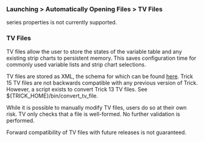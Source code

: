 ### Launching > Automatically Opening Files > TV Files

 series properties is not currently supported.

### TV Files

TV files allow the user to store the states of the variable table and any existing strip charts to persistent memory. This saves configuration time for commonly used variable lists and strip chart selections.

TV files are stored as XML, the schema for which can be found [here](https://github.com/nasa/trick/blob/master/trick_source/java/src/trick/tv/resources/trickView.xsd). Trick 15 TV files are not backwards compatible with any previous version of Trick. However, a script exists to convert Trick 13 TV files. See ${TRICK_HOME}/bin/convert_tv_file.

While it is possible to manually modify TV files, users do so at their own risk. TV only checks that a file is well-formed. No further validation is performed.

Forward compatibility of TV files with future releases is not guaranteed.
